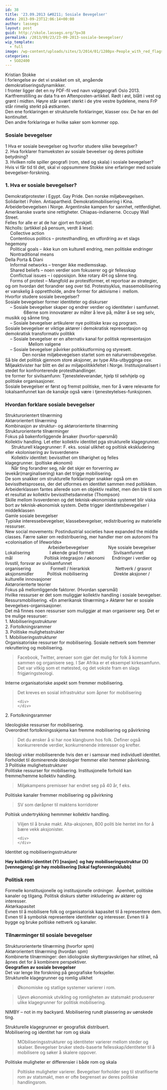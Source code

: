 ```yaml
---
id: 38
title: '23.09.2013 &#8211; Sosiale Bevegelser'
date: 2013-09-23T12:06:14+00:00
author: lassegs
layout: post
guid: http://skole.lassegs.org/?p=38
permalink: /2013/09/23/23-09-2013-sosiale-bevegelser/
wip_template:
  - full
image: /wp-content/uploads/sites/3/2014/01/1280px-People_with_red_flags_8640589237.jpg
categories:
  - SGO2400
---
```

<div>
  Kristian Stokke
</div>

<div>
</div>

<div>
  I forlengelse av det vi snakket om sit, angående demokratiseringsdynamikker.
</div>

<div>
  I fronter ligger det en ny PDF-fil ved navn valggeografi Oslo 2013. Kartfremstilling av data fra en Aftenposten-artikkel. Rødt i øst, blått i vest og grønt i midten. Høyre står svært sterkt i de ytre vestre bydelene, mens FrP står rimelig sterkt på østkanten.
</div>

<div>
  Den ene forklaringen er strukturelle forklaringer, klasser osv. De har en del kontinuitet.
</div>

<div>
  Den andre forklaringa er hvilke saker som kommer opp.
</div>

<div>
</div>

### Sosiale bevegelser

<div>
  1 Hva er sosiale bevegelser og hvorfor studere slike bevegelser?
</div>

<div>
  2. Hva forklarer framveksten av sosiale beveelser og deres poltiske betydning?
</div>

<div>
  3. Hvilken rolle spiller geografi (rom, sted og skala) i sosiale bevegelser?
</div>

<div>
  Hvis vi får tid til det, skal vi oppsummere Stokke sine erfaringer med sosiale bevegelser-forskning.
</div>

<div>
</div>

### 1. Hva er sosiale bevegelser?

<div>
  Demokratiprotester i Egypt. Gay Pride. Den norske miljøbevegelsen. Solidaritet i Polen. Antiapartheid. Demokratimobilisering i Kina. Arbeiderbevegelsen i Norge. Argentinske kampen for sannhet, rettferdighet. Amerikanske svarte sine rettigheter. Chiapas-indianerne. Occupy Wall Street.
</div>

<div>
  Felles for alle er at de har gjort en forskjell.
</div>

<div>
</div>

<div>
  Nicholls: (artikkel på pensum, verdt å lese):
</div>

<div>
      Collective action
</div>

<div>
      Contentious politics &#8211; protesthandling, en utfordring av et slags hegemony
</div>

<div>
      Political goals &#8211; ikke kun om kulturell endring, men politiske endringer
</div>

<div>
      Nontraditional means
</div>

<div>
  Della Porta & Diani
</div>

<div>
      Informal networks &#8211; trenger ikke medlemsskap.
</div>

<div>
      Shared beliefs &#8211; noen verdier som fokuserer og gir fellesskap
</div>

<div>
      Conflictual issues &#8211; i opposisjon. Ikke rotary 4H og sånne ting.
</div>

<div>
      Forms of protest &#8211; Mangfold av protestformer, et reportoar av strategier, og om hvordan det forandrer seg over tid. Protestsyklus, massemobilisering er vanskelig å opprettholde, andre former for aktivisme i  mellom.
</div>

<div>
</div>

<div>
  Hvorfor studere sosiale bevegelser?
</div>

<div>
  Sosiale bevegelser former identiteter og diskurser
</div>

<div>
      &#8211; Sosiale bevegelser skaper og endrer verdier og identiteter i samfunnet.
</div>

<div>
                 68erne som innovatører av måter å leve på, måter å se seg selv, musikk og sånne ting.
</div>

<div>
      &#8211; Sosiale bevegelser artikulerer nye politiske krav og program.
</div>

<div>
  Sosiale bevegelser er viktige aktører i demokratisk representasjon og demokratisk transformativ politikk
</div>

<div>
      &#8211; Sosiale bevegelser er en alternativ kanal for politisk representasjon
</div>

<div>
                     Mellom valgene
</div>

<div>
      &#8211; Sosiale bevegelser påvirker poltikkutforming og styresett.
</div>

<div>
                Den norske miljøbevegelsen startet som en naturvernsbevegelse. Så ble det politisk gjennom store aksjoner, av type Alta-utbygginga osv. Miljøaktivister har blitt en del av miljøpolitikkfeltet i Norge. Institusjonalisert i stedet for konfronterende protesthandlinger.
</div>

<div>
</div>

<div>
  tre former for sivilsamfunn: Tjenesteleverandør, hjelp til selvhjelp og politiske organisasjoner.
</div>

<div>
  Sosiale bevegelser er først og fremst politiske, men for å være relevante for lokalsamfunnet kan de kanskje også være i tjenesteytelses-funksjonen.
</div>

<div>
</div>

### Hvordan forklare sosiale bevegelser

<div>
  Strukturorientert tilnærming
</div>

<div>
  Aktørorientert tilnærming
</div>

<div>
  Kombinasjon av struktur- og aktørorienterte tilnærming
</div>

<div>
</div>

<div>
  Strukturorienterte tilnærminger
</div>

<div>
  Fokus på bakenforliggende årsaker (hvorfor-spørsmål)
</div>

<div>
  Kollektiv handling. Let etter kollektiv identitet pga strukturelle klagegrunner.
</div>

<div>
       Strukturell klagegrunner: F. eks. sosial ulikhet og poltiisk ekskludering eller &laquo;kolonisering av livsverdenen&raquo;
</div>

<div>
       Kollektiv identitet: bevissthet om tilhørighet og felles klagegrunner. (poltiske økonomi)
</div>

<div>
       Når ting forandrer seg, når det skjer en forverring av levekår(marginalisering) kan det trigge mobilisering.
</div>

<div>
  De som snakker om strukturelle forklaringer snakker også om en bevissthetsprosess, der det utformes en identitet sammen med poltiikken.
</div>

<div>
  Arbeiderklassen fantes allerede som en objektiv realitet, men den ble til som et resultat av kollektiv bevissthetsdannelse (Thompson)
</div>

<div>
</div>

<div>
  Skille mellom livsverdenen og det teknisk-økonomiske systemet blir viska bort av teknisk-økonomisk system. Dette trigger identitetsbevegelser i middelklassen
</div>

<div>
  Gamle sosiale bevegelser
</div>

<div>
  Typiske interessebevegelser, klassebevegelser, redistribuering av materielle ressurser.
</div>

<div>
  New social movements: Postindustrial societies have expanded the middle classes. Færre saker om redistribuering, mer handler mer om autonomi fra &laquo;colonisation of lifeworlds&raquo;
</div>

<div>
</div>

<div>
                                     Arbeiderbevegelser                Nye sosiale bevegelser
</div>

<div>
  Lokalisering                I økende grad formelt                Sivilsamfunnet
</div>

<div>
  mål                          Poltiisk integrasjon / økonomi      Endringer i verdier og livsstil, forsvar av sivilsamfunnet
</div>

<div>
  organisering                Formell / hierarkisk                     Nettverk / grasrot
</div>

<div>
  aksjonsmidler           Politisk mobilisering                     Direkte aksjoner / kulturelle innovasjoner
</div>

<div>
</div>

<div>
</div>

<div>
  Aktørorienterte teorier
</div>

<div>
  Fokus på mellomliggende faktorer. (Hvordan spørsmål)
</div>

<div>
  Hvilke ressurser er det som muliggjør kollektiv handling i sosiale bevegelser. Ressursmobilisering. &laquo;En amerikansk tilnærming.&raquo; Aktører her er sosiale bevegelses-organisasjoner.
</div>

<div>
  Det må finnes noen ressurser som muliggjør at man organiserer seg. Det er tre mulige ressurser:
</div>

<div>
  1. Mobiliseringsstrukturer
</div>

<div>
  2. Fortolkningsrammer
</div>

<div>
  3. Politiske mulighetsstrukter
</div>

<div>
</div>

<div>
  1. Mobiliseringsstrukturer
</div>

<div>
  Organisatoriske ressurser for mobilisering. Sosiale nettverk som fremmer rekruttering og mobilisering.
</div>

> <div>
>   Facebook, Twitter, arenaer som gjør det mulig for folk å komme sammen og organisere seg. I Sør Afrika er et eksempel kirkesamfunn. Det var vitkig som et møtested, og det vokste fram en slags frigjøringsteologi.
> </div>

<div>
  Interne organisatoriske aspekt som fremmer mobilisering.
</div>

<div>
  <blockquote>
    <div>
      Det kreves en sosial infrastruktur som åpner for mobilisering
    </div>
    
    <div>
    </div>
  </blockquote>
  
  <p>
    2. Fortolkningsrammer
  </p>
</div>

<div>
  Ideologiske ressurser for mobilisering.
</div>

<div>
  Overordnet fortolkningsskjema kan fremme mobilisering og påvirkning
</div>

> <div>
>   Det du ønsker å si har noe klangbunn hos folk. Definer også konkurrerende verdier, konkurrenende interesser og krefter.
> </div>

<div>
  Ideologi virker mobiliserende hvis den er i samsvar med individuell identitet.
</div>

<div>
  Forholdet til dominerende ideologier fremmer eller hemmer påvirkning.
</div>

<div>
</div>

<div>
  3 Politiske mulighetsstrukturer
</div>

<div>
  Politiske ressurser for mobilisering. Institusjonelle forhold kan fremme/hemme kollektiv handling.
</div>

> <div>
>   Miljøkampens premisser har endret seg på 40 år, f eks.
> </div>

<div>
  Politiske kanaler fremmer mobilisering og påvirkning
</div>

<div>
  <blockquote>
    <div>
      SV som døråpner til maktens korridorer
    </div>
  </blockquote>
</div>

<div>
  Poltiisk undertrykking hemmmer kollektiv handling.
</div>

<div>
  <blockquote>
    <div>
      Viljen til å bruke makt. Alta-aksjonen, 800 politi ble hentet inn for å bære vekk aksjonister.
    </div>
    
    <div>
    </div>
  </blockquote>
  
  <p>
    Identitet og mobiliseringsstrukturer
  </p>
</div>

<div>
  <strong>Høy kollektiv identitet (Y) [nasjon]  og høy mobiliseringsstruktur (X) [vennegjeng] gir høy mobilisering [lokal fagforeningsklubb]</strong>
</div>

<div>
</div>

### Politisk rom

<div>
  Formelle konstitusjonelle og institusjonelle ordninger.  Åpenhet, politiske kanaler og tilgang. Politisk diskurs støtter inkludering av aktører og interesser.
</div>

<div>
  Aktørkapasitet
</div>

<div>
  Evnen til å mobilisere folk og organisatorisk kapasitet til å representere dem. Evnen til å symbolsk representere identiteter og interesser. Evnen til å bygge og bruke poltiske nettverk og kanaler.
</div>

<div>
</div>

### Tilnærminger til sosiale bevegelser

<div>
  Strukturorienterte tilnærming (hvorfor spm)
</div>

<div>
  Aktørorientert tilnærming (hvordan spm)
</div>

<div>
  Kombinerte tilnærminger: den idiologiske skyttergravskrigen har stilnet, nå åpnes det for å kombinere perspektiver.
</div>

<div>
</div>

<div>
  <strong>Geografien av sosiale bevegelser</strong>
</div>

<div>
  Det var lenge lite forskning på geografiske forksjeller.
</div>

<div>
  Strukturelle klagegrunner og romlig ulikhet
</div>

<div>
  <blockquote>
    <p>
      Økonomiske og statlige systemer varierer i rom.
    </p>
  </blockquote>
  
  <blockquote>
    <p>
      Ujevn økonomisk utvikling og romligheten av statsmakt produserer ulike klagegrunner for politisk mobilisering.
    </p>
  </blockquote>
  
  <p>
    NIMBY &#8211; not in my backyard. Mobilisering rundt plassering av uønskede ting.
  </p>
</div>

<div>
  Strukturelle klagegrunner er geografisk distribuert.
</div>

<div>
</div>

<div>
  Mobilisering og identitet har rom og skala
</div>

> <div>
>   MObiliseringsstrukturer og identiteter varierer mellom steder og skalaer. Bevegelser bruker steds-baserte fellesskap/identiteter til å mobilisere og søker å skalere oppover.
> </div>

<div>
</div>

<div>
  Politiske muligheter er differensier i både rom og skala
</div>

<div>
  <blockquote>
    <div>
      Poltiiske muligheter varierer. Bevegelser forholder seg til stratifiserte rom av statsmakt, men er ofte begrenset av deres politiske handlingsrom.
    </div>
  </blockquote>
</div>